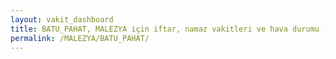 ```yaml
---
layout: vakit_dashboard
title: BATU_PAHAT, MALEZYA için iftar, namaz vakitleri ve hava durumu - ilçe/eyalet seç
permalink: /MALEZYA/BATU_PAHAT/
---
```


<script type="text/javascript">
  var GLOBAL_COUNTRY = 'MALEZYA';
  var GLOBAL_CITY = 'BATU_PAHAT';
  var GLOBAL_STATE = '';
  var lat = 72;
  var lon = 21;
</script>
